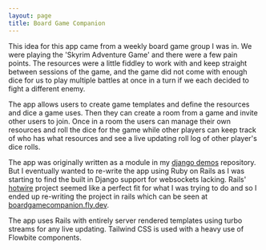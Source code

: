 ```yaml
---
layout: page
title: Board Game Companion
---
```

This idea for this app came from a weekly board game group I was in. We were playing the 'Skyrim Adventure Game' and there were a few pain points. The resources were a little fiddley to work with and keep straight between sessions of the game, and the game did not come with enough dice for us to play multiple battles at once in a turn if we each decided to fight a different enemy.

The app allows users to create game templates and define the resources and dice a game uses. Then they can create a room from a game and invite other users to join. Once in a room the users can manage their own resources and roll the dice for the game while other players can keep track of who has what resources and see a live updating roll log of other player's dice rolls.

The app was originally written as a module in my [django demos](https://github.com/RileyMathews/django-demos/tree/master/resource_tracker) repository. But I eventually wanted to re-write the app using Ruby on Rails as I was starting to find the built in Django support for websockets lacking. Rails' [hotwire](https://hotwired.dev/) project seemed like a perfect fit for what I was trying to do and so I ended up re-writing the project in rails which can be seen at [boardgamecompanion.fly.dev](https://boardgamecompanion.fly.dev).

The app uses Rails with entirely server rendered templates using turbo streams for any live updating. Tailwind CSS is used with a heavy use of Flowbite components.
